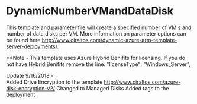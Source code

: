 # DynamicNumberVMandDataDisk
This template and parameter file will create a specified number of VM's and number of data disks per VM.  More information on parameter options can be found here http://www.ciraltos.com/dynamic-azure-arm-template-server-deployments/.

**Note - This template uses Azure Hybrid Benifits for licensing.  If you do not have Hybrid Benifits remove the line:
"licenseType": "Windows_Server",

Update 9/16/2018 -  
Added Drive Encryption to the template http://www.ciraltos.com/azure-disk-encryption-v2/
Changed to Managed Disks
Added tags to the deployment
